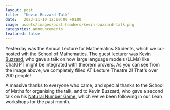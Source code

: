 ```yaml
---
layout: post
title:  "Kevin Buzzard Talk"
date:   2023-11-10 12:00:00 +0100
image: assets/images/post-headers/kevin-buzzard-talk.png
categories: announcements
featured: false
---
```

Yesterday was the Annual Lecture for Mathematics Students, which we co-hosted wih the School of Mathematics. The guest lecturer was [Kevin Buzzard][kevin], who gave a talk on how large language models (LLMs) like ChatGPT might be integrated with theorem provers. As you can see from the image above, we completely filled AT Lecture Theatre 2! That's over 200 people!

A massive thanks to everyone who came, and special thanks to the School of Maths for organising the talk, and to Kevin Buzzard, who gave a second talk on his [Natural Number Game][nng], which we've been following in our Lean workshops for the past month.

[kevin]: https://www.ma.ic.ac.uk/~buzzard/
[nng]: https://adam.math.hhu.de/#/g/hhu-adam/NNG4
